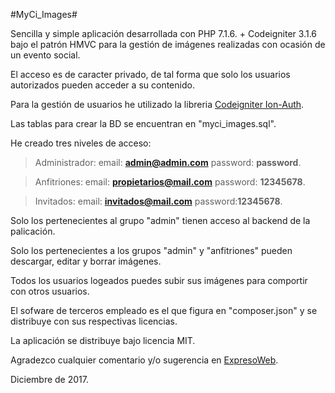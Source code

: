 #MyCi_Images#

Sencilla y simple aplicación desarrollada con PHP 7.1.6. + Codeigniter 3.1.6 bajo el patrón HMVC para la gestión de imágenes realizadas con ocasión de un evento social.

El acceso es de caracter privado, de tal forma que solo los usuarios autorizados pueden acceder a su contenido.

Para la gestión de usuarios he utilizado la libreria [Codeigniter Ion-Auth](http://benedmunds.com/ion_auth/ "").


Las tablas para crear la BD se encuentran en "myci_images.sql".

He creado tres niveles de acceso:
> Administrador:
                email: **admin@admin.com**  password: **password**.
                
> Anfitriones:  email: **propietarios@mail.com** password: **12345678**.

> Invitados:    email: **invitados@mail.com** password:**12345678**. 

Solo los pertenecientes al grupo "admin" tienen acceso al backend de la palicación.

Solo los pertenecientes a los grupos "admin" y "anfitriones" pueden descargar, editar y borrar imágenes.

Todos los usuarios logeados puedes subir sus imágenes para comportir con otros usuarios.

El sofware de terceros empleado es el que figura en "composer.json" y se distribuye con sus respectivas licencias.

La aplicación se distribuye bajo licencia MIT.

Agradezco cualquier comentario y/o sugerencia en [ExpresoWeb](expresoweb2015@gmail.com "").

Diciembre de 2017.



 